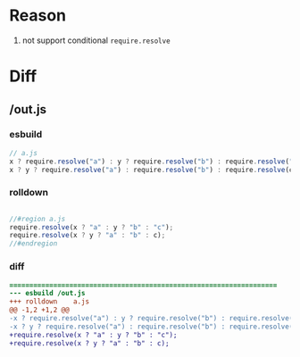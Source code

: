 # Reason
1. not support conditional `require.resolve`
# Diff
## /out.js
### esbuild
```js
// a.js
x ? require.resolve("a") : y ? require.resolve("b") : require.resolve("c");
x ? y ? require.resolve("a") : require.resolve("b") : require.resolve(c);
```
### rolldown
```js

//#region a.js
require.resolve(x ? "a" : y ? "b" : "c");
require.resolve(x ? y ? "a" : "b" : c);
//#endregion

```
### diff
```diff
===================================================================
--- esbuild	/out.js
+++ rolldown	a.js
@@ -1,2 +1,2 @@
-x ? require.resolve("a") : y ? require.resolve("b") : require.resolve("c");
-x ? y ? require.resolve("a") : require.resolve("b") : require.resolve(c);
+require.resolve(x ? "a" : y ? "b" : "c");
+require.resolve(x ? y ? "a" : "b" : c);

```